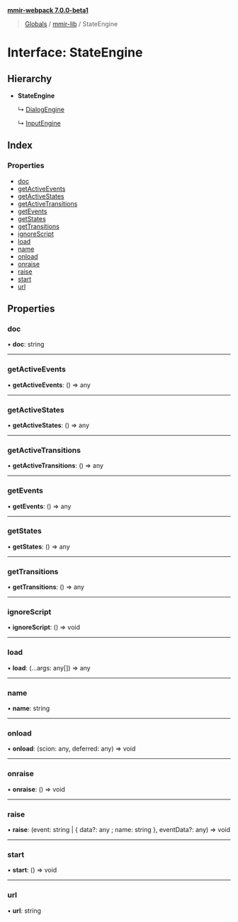 **[mmir-webpack 7.0.0-beta1](../README.md)**

> [Globals](../README.md) / [mmir-lib](../modules/mmir_lib.md) / StateEngine

# Interface: StateEngine

## Hierarchy

* **StateEngine**

  ↳ [DialogEngine](mmir_lib.dialogengine.md)

  ↳ [InputEngine](mmir_lib.inputengine.md)

## Index

### Properties

* [doc](mmir_lib.stateengine.md#doc)
* [getActiveEvents](mmir_lib.stateengine.md#getactiveevents)
* [getActiveStates](mmir_lib.stateengine.md#getactivestates)
* [getActiveTransitions](mmir_lib.stateengine.md#getactivetransitions)
* [getEvents](mmir_lib.stateengine.md#getevents)
* [getStates](mmir_lib.stateengine.md#getstates)
* [getTransitions](mmir_lib.stateengine.md#gettransitions)
* [ignoreScript](mmir_lib.stateengine.md#ignorescript)
* [load](mmir_lib.stateengine.md#load)
* [name](mmir_lib.stateengine.md#name)
* [onload](mmir_lib.stateengine.md#onload)
* [onraise](mmir_lib.stateengine.md#onraise)
* [raise](mmir_lib.stateengine.md#raise)
* [start](mmir_lib.stateengine.md#start)
* [url](mmir_lib.stateengine.md#url)

## Properties

### doc

•  **doc**: string

___

### getActiveEvents

•  **getActiveEvents**: () => any

___

### getActiveStates

•  **getActiveStates**: () => any

___

### getActiveTransitions

•  **getActiveTransitions**: () => any

___

### getEvents

•  **getEvents**: () => any

___

### getStates

•  **getStates**: () => any

___

### getTransitions

•  **getTransitions**: () => any

___

### ignoreScript

•  **ignoreScript**: () => void

___

### load

•  **load**: (...args: any[]) => any

___

### name

•  **name**: string

___

### onload

•  **onload**: (scion: any, deferred: any) => void

___

### onraise

•  **onraise**: () => void

___

### raise

•  **raise**: (event: string \| { data?: any ; name: string  }, eventData?: any) => void

___

### start

•  **start**: () => void

___

### url

•  **url**: string
